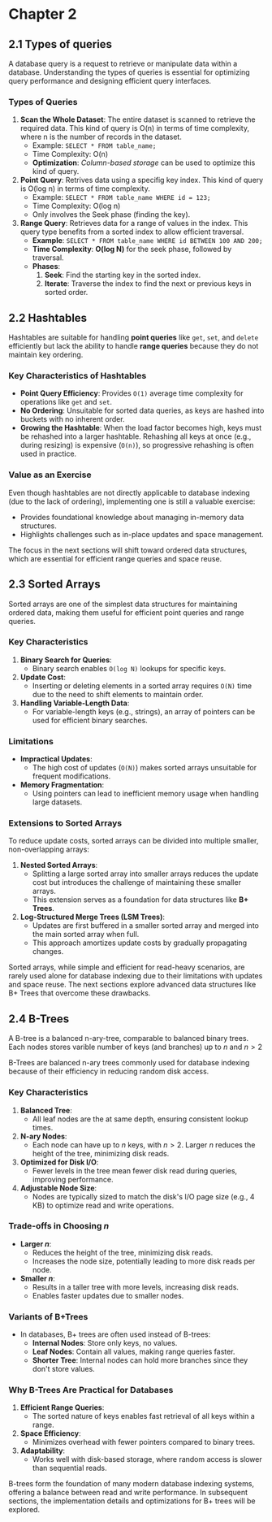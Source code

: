 # Chapter 2

<!-- Here will be the introduction fo this chapter -->

## 2.1 Types of queries

A database query is a request to retrieve or manipulate data within a database. Understanding the types of queries is essential for optimizing query performance and designing efficient query interfaces.

### Types of Queries

1. **Scan the Whole Dataset**: The entire dataset is scanned to retrieve the required data. This kind of query is O(n) in terms of time complexity, where n is the number of records in the dataset.
    - Example: `SELECT * FROM table_name;`
    - Time Complexity: O(n)
    - **Optimization**: *Column-based storage* can be used to optimize this kind of query.
2. **Point Query**: Retrives data using a specifig key index. This kind of query is O(log n) in terms of time complexity.
    - Example: `SELECT * FROM table_name WHERE id = 123;`
    - Time Complexity: O(log n)
    - Only involves the Seek phase (finding the key).
3. **Range Query**: Retrieves data for a range of values in the index. This query type benefits from a sorted index to allow efficient traversal.
    - **Example**: `SELECT * FROM table_name WHERE id BETWEEN 100 AND 200;`
    - **Time Complexity**: **O(log N)** for the seek phase, followed by traversal.
    - **Phases**:
        1. **Seek**: Find the starting key in the sorted index.
        2. **Iterate**: Traverse the index to find the next or previous keys in sorted order.

## 2.2 Hashtables

Hashtables are suitable for handling **point queries** like `get`, `set`, and `delete` efficiently but lack the ability to handle **range queries** because they do not maintain key ordering.

### Key Characteristics of Hashtables

- **Point Query Efficiency**: Provides `O(1)` average time complexity for operations like `get` and `set`.
- **No Ordering**: Unsuitable for sorted data queries, as keys are hashed into buckets with no inherent order.
- **Growing the Hashtable**: When the load factor becomes high, keys must be rehashed into a larger hashtable. Rehashing all keys at once (e.g., during resizing) is expensive (`O(n)`), so progressive rehashing is often used in practice.

### Value as an Exercise

Even though hashtables are not directly applicable to database indexing (due to the lack of ordering), implementing one is still a valuable exercise:

- Provides foundational knowledge about managing in-memory data structures.
- Highlights challenges such as in-place updates and space management.

The focus in the next sections will shift toward ordered data structures, which are essential for efficient range queries and space reuse.

## 2.3 Sorted Arrays

Sorted arrays are one of the simplest data structures for maintaining ordered data, making them useful for efficient point queries and range queries.

### Key Characteristics

1. **Binary Search for Queries**:
    - Binary search enables `O(log N)` lookups for specific keys.
2. **Update Cost**:
    - Inserting or deleting elements in a sorted array requires `O(N)` time due to the need to shift elements to maintain order.
3. **Handling Variable-Length Data**:
    - For variable-length keys (e.g., strings), an array of pointers can be used for efficient binary searches.

### Limitations

- **Impractical Updates**:
  - The high cost of updates (`O(N)`) makes sorted arrays unsuitable for frequent modifications.
- **Memory Fragmentation**:
  - Using pointers can lead to inefficient memory usage when handling large datasets.

### Extensions to Sorted Arrays

To reduce update costs, sorted arrays can be divided into multiple smaller, non-overlapping arrays:

1. **Nested Sorted Arrays**:
    - Splitting a large sorted array into smaller arrays reduces the update cost but introduces the challenge of maintaining these smaller arrays.
    - This extension serves as a foundation for data structures like **B+ Trees**.
2. **Log-Structured Merge Trees (LSM Trees)**:
    - Updates are first buffered in a smaller sorted array and merged into the main sorted array when full.
    - This approach amortizes update costs by gradually propagating changes.

Sorted arrays, while simple and efficient for read-heavy scenarios, are rarely used alone for database indexing due to their limitations with updates and space reuse. The next sections explore advanced data structures like B+ Trees that overcome these drawbacks.

## 2.4 B-Trees

A B-tree is a balanced n-ary-tree, comparable to balanced binary trees. Each nodes stores varible number of keys (and branches) up to $n$ and $n>2$

B-Trees are balanced n-ary trees commonly used for database indexing because of their efficiency in reducing random disk access.

### Key Characteristics

1. **Balanced Tree**:
    - All leaf nodes are the at same depth, ensuring consistent lookup times.
2. **N-ary Nodes**:
    - Each node can have up to $n$ keys, with $n>2$. Larger $n$ reduces the height of the tree, minimizing disk reads.
3. **Optimized for Disk I/O**:
    - Fewer levels in the tree mean fewer disk read during queries, improving performance.
4. **Adjustable Node Size**:
    - Nodes are typically sized to match the disk's I/O page size (e.g., 4 KB) to optimize read and write operations.

### Trade-offs in Choosing $n$

- **Larger $n$**:
  - Reduces the height of the tree, minimizing disk reads.
  - Increases the node size, potentially leading to more disk reads per node.
- **Smaller $n$**:
  - Results in a taller tree with more levels, increasing disk reads.
  - Enables faster updates due to smaller nodes.

### Variants of B+Trees

- In databases, B+ trees are often used instead of B-trees:
  - **Internal Nodes**: Store only keys, no values.
  - **Leaf Nodes**: Contain all values, making range queries faster.
  - **Shorter Tree**: Internal nodes can hold more branches since they don't store values.

### **Why B-Trees Are Practical for Databases**

1. **Efficient Range Queries**:
    - The sorted nature of keys enables fast retrieval of all keys within a range.
2. **Space Efficiency**:
    - Minimizes overhead with fewer pointers compared to binary trees.
3. **Adaptability**:
    - Works well with disk-based storage, where random access is slower than sequential reads.

B-trees form the foundation of many modern database indexing systems, offering a balance between read and write performance. In subsequent sections, the implementation details and optimizations for B+ trees will be explored.
